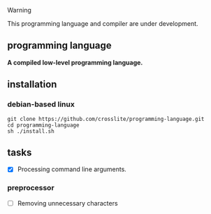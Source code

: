 > [!WARNING]
> This programming language and compiler are under development.

## programming language
**A compiled low-level programming language.**

## installation
### debian-based linux
```
git clone https://github.com/crosslite/programming-language.git
cd programming-language
sh ./install.sh
```

## tasks
- [x] Processing command line arguments.
### preprocessor
- [ ] Removing unnecessary characters

